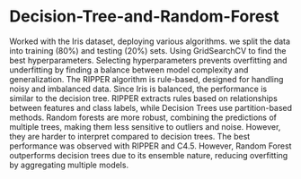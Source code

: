# Decision-Tree-and-Random-Forest
Worked with the Iris dataset, deploying various algorithms. 
we split the data into training (80%) and testing (20%) sets. Using GridSearchCV to find the best hyperparameters. Selecting hyperparameters prevents overfitting and underfitting by finding a balance between model complexity and generalization. The RIPPER algorithm is rule-based, designed for handling noisy and imbalanced data. Since Iris is balanced, the performance is similar to the decision tree. RIPPER extracts rules based on relationships between features and class labels, while Decision Trees use partition-based methods. Random forests are more robust, combining the predictions of multiple trees, making them less sensitive to outliers and noise. However, they are harder to interpret compared to decision trees. The best performance was observed with RIPPER and C4.5. However, Random Forest outperforms decision trees due to its ensemble nature, reducing overfitting by aggregating multiple models.






